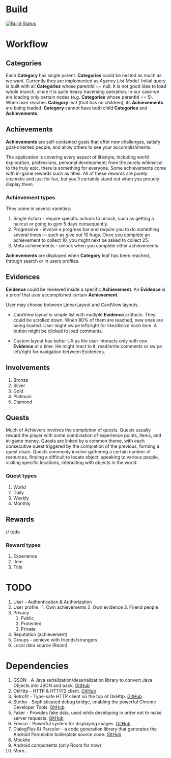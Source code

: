 # Build 
[![Build Status](https://travis-ci.org/ivzb/Achievers.svg?branch=master)](https://travis-ci.org/ivzb/Achievers)

# Workflow
## Categories
Each **Category** has single parent. **Categories** could be nested as much as we want. Currently they are implemented as *Agency List Model*. Initial query is built with all **Categories** whose parentId == null. It is not good idea to load whole branch, since it is quite heavy traversing operation. In our case we are loading only certain nodes (e.g. **Categories** whose parentId == 5). When user reaches **Category** leaf (that has no children), its **Achievements** are being loaded. **Category** cannot have both child **Categories** and **Achievements**.

## Achievements

**Achievements** are self-contained goals that offer new challenges, satisfy goal-oriented people, and allow others to see your accomplishments.

The application is covering every aspect of lifestyle, including world exploration, professions, personal development; from the purely whimsical to the truly epic, there is something for everyone. Some achievements come with in-game rewards such as titles. All of these rewards are purely cosmetic and just for fun, but you’ll certainly stand out when you proudly display them.

### Achievement types
They come in several varieties:
1. Single Action - require specific actions to unlock, such as getting a haircut or going to gym 5 days consequently.
2. Progressive - involve a progress bar and require you to do something several times — such as give out 10 hugs. Once you complete an achievement to collect 10, you might next be asked to collect 25.
3. Meta achievements - unlock when you complete other achievements

**Achievements** are displayed when **Category** leaf has been reached, through search or in users profiles.

## Evidences
**Evidence** could be reviewed inside a specific **Achievement**. An **Evidence** is a proof that user accomplished certain **Achievement**.

User may choose between LinearLayout and CardView layouts.

* CardView layout is simple list with multiple **Evidence** artifacts. They could be scrolled down. When 80% of them are reached, new ones are being loaded. User might swipe left/right for like/dislike each item. A button might be clicked to load comments. 

* Custom layout has better UX as the user interacts only with one **Evidence** at a time.
He might react to it, read/write comments or swipe left/right for navigation between Evidences.

## Involvements
1. Bronze
2. Silver
3. Gold
4. Platinum
5. Diamond

## Quests
Much of Achievers involves the completion of quests. Quests usually reward the player with some combination of experience points, items, and in-game money. Quests are linked by a common theme, with each consecutive quest triggered by the completion of the previous, forming a quest chain. Quests commonly involve gathering a certain number of resources, finding a difficult to locate object, speaking to various people, visiting specific locations, interacting with objects in the world.

### Quest types
1. World
2. Daily
3. Weekly
4. Monthly

## Rewards
// todo

### Reward types
1. Experience
2. Item
3. Title

# TODO
1. User - Authentication & Authorization
2. User profile
   1. Own achievements
   2. Own evidence
   3. Friend people
3. Privacy
   1. Public
   2. Protected
   3. Private
4. Reputation (achievement) 
5. Groups - achieve with friends/strangers
6. Local data source (Room)

# Dependencies
1) GSON - A Java serialization/deserialization library to convert Java Objects into JSON and back. [GitHub](https://github.com/google/gson)
2) OkHttp - HTTP & HTTP/2 client. [GitHub](https://github.com/square/okhttp)
3) Retrofit - Type-safe HTTP client on the top of OkHttp. [GitHub](https://github.com/square/retrofit)
4) Stetho - Sophisticated debug bridge, enabling the powerful Chrome Developer Tools. [GitHub](https://github.com/facebook/stetho)
5) Faker - Provides fake data, used while developing in order not to make server requests. [GitHub](https://github.com/thiagokimo/Faker)
6) Fresco - Powerful system for displaying images. [GitHub](https://github.com/facebook/fresco)
7) DialogPlus
8) Parceler - a code generation library that generates the Android Parcelable boilerplate source code. [GitHub](https://github.com/johncarl81/parceler)
9) Mockito
10) Android components (only Room for now)
11) More...
